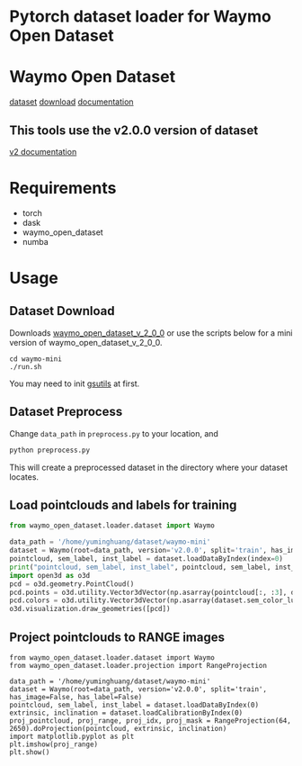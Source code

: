 # Pytorch dataset loader for Waymo Open Dataset

# Waymo Open Dataset
[dataset](https://waymo.com/open/) [download](https://waymo.com/open/download/) [documentation](https://github.com/waymo-research/waymo-open-dataset)

## This tools use the v2.0.0 version of dataset
[v2 documentation](https://github.com/waymo-research/waymo-open-dataset/blob/master/tutorial/tutorial_v2.ipynb)

# Requirements
- torch
- dask
- waymo_open_dataset
- numba

# Usage
## Dataset Download
Downloads [waymo_open_dataset_v_2_0_0](https://console.cloud.google.com/storage/browser/waymo_open_dataset_v_2_0_0) or use the scripts below for a mini version of waymo_open_dataset_v_2_0_0.
```
cd waymo-mini
./run.sh
```
You may need to init [gsutils](https://cloud.google.com/storage/docs/discover-object-storage-gcloud?hl=zh_CN&_ga=2.213582103.-2027393445.1701001832) at first.

## Dataset Preprocess
Change `data_path` in `preprocess.py` to your location, and
```bash
python preprocess.py
```
This will create a preprocessed dataset in the directory where your dataset locates.

## Load pointclouds and labels for training
```python
from waymo_open_dataset.loader.dataset import Waymo

data_path = '/home/yuminghuang/dataset/waymo-mini'
dataset = Waymo(root=data_path, version='v2.0.0', split='train', has_image=False, has_label=True)
pointcloud, sem_label, inst_label = dataset.loadDataByIndex(index=0)
print("pointcloud, sem_label, inst_label", pointcloud, sem_label, inst_label)
import open3d as o3d
pcd = o3d.geometry.PointCloud()
pcd.points = o3d.utility.Vector3dVector(np.asarray(pointcloud[:, :3], dtype=np.float32))
pcd.colors = o3d.utility.Vector3dVector(np.asarray(dataset.sem_color_lut[sem_label], dtype=np.float32))
o3d.visualization.draw_geometries([pcd])
```

## Project pointclouds to RANGE images
```
from waymo_open_dataset.loader.dataset import Waymo
from waymo_open_dataset.loader.projection import RangeProjection

data_path = '/home/yuminghuang/dataset/waymo-mini'
dataset = Waymo(root=data_path, version='v2.0.0', split='train', has_image=False, has_label=False)
pointcloud, sem_label, inst_label = dataset.loadDataByIndex(0)
extrinsic, inclination = dataset.loadCalibrationByIndex(0)
proj_pointcloud, proj_range, proj_idx, proj_mask = RangeProjection(64, 2650).doProjection(pointcloud, extrinsic, inclination)
import matplotlib.pyplot as plt
plt.imshow(proj_range)
plt.show()
```
